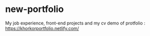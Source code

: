 # new-portfolio

My job experience, front-end projects and my cv
demo of protfolio : https://khorkorportfolio.netlify.com/
